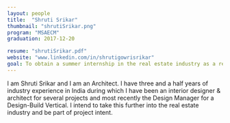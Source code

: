 ```yaml
---
layout: people
title:  "Shruti Srikar"
thumbnail: "shrutiSrikar.png"
program: "MSAECM"
graduation: 2017-12-20

resume: "shrutiSrikar.pdf"
website: "www.linkedin.com/in/shrutigowrisrikar"
goal: To obtain a summer internship in the real estate industry as a real estate design and development executive.
---
```


I am Shruti Srikar and I am an Architect. I have three and a half years of industry experience in India during which I have been an interior designer & architect for several projects and most recently the Design Manager for a Design-Build Vertical. I intend to take this further into the real estate industry and be part of project intent.
